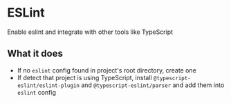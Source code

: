 # ESLint

Enable eslint and integrate with other tools like TypeScript

## What it does

- If no `eslint` config found in project's root directory, create one
- If detect that project is using TypeScript, install `@typescript-eslint/eslint-plugin` and `@typescript-eslint/parser` and add them into `eslint` config
